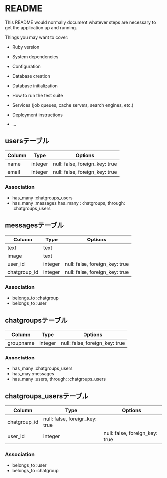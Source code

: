 # README

This README would normally document whatever steps are necessary to get the
application up and running.

Things you may want to cover:

* Ruby version

* System dependencies

* Configuration

* Database creation

* Database initialization

* How to run the test suite

* Services (job queues, cache servers, search engines, etc.)

* Deployment instructions

* ...

## usersテーブル

|Column|Type|Options|
|------|----|-------|
|name|integer|null: false, foreign_key: true|
|email|integer|null: false, foreign_key: true|


### Association
- has_many :chatgroups_users
- has_many :massages
  has_many : chatgroups, through: :chatgroups_users

## messagesテーブル

|Column|Type|Options|
|------|----|-------|
|text|text||
|image|text||
|user_id|integer|null: false, foreign_key: true|
|chatgroup_id|integer|null: false, foreign_key: true|

### Association
- belongs_to :chatgroup
- belongs_to :user

## chatgroupsテーブル

|Column|Type|Options|
|------|----|-------|
|groupname|integer|null: false, foreign_key: true|

### Association
- has_many :chatgroups_users
- has_may :messages
- has_many :users, through: :chatgroups_users

## chatgroups_usersテーブル

|Column|Type|Options|
|------|----|-------|
|chatgroup_id|null: false, foreign_key: true|
|user_id|integer|null: false, foreign_key: true|

### Association
- belongs_to :user
- belongs_to :chatgroup

